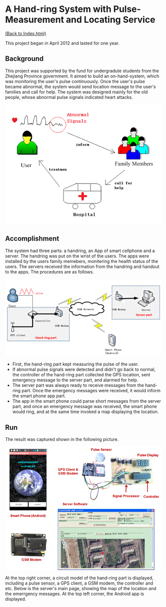 # A Hand-ring System with Pulse-Measurement and Locating Service

[(Back to Index.html)](../index.html)

This project began in April 2012 and lasted for one year.

## Background
This project was supported by the fund for undergradute students from the Zhejiang Province government. It aimed to build an on-hand-system, which was monitoring the user's pulse continuously. Once the user's pulse became abnormal, the system would send location message to the user's families and call for help. The system was designed mainly for the old people, whose abnormal pulse signals indicated heart attacks.

![](application.png)

## Accomplishment
The system had three parts: a handring, an App of smart cellphone and a server. The handring was put on the wrist of the users. The apps were installed by the users family memebers, monitering the health status of the users. The servers received the information from the handring and handout to the apps. The procedures are as follows.

![](system.png)

- First, the hand-ring part kept measuring the pulse of the user.
- If abnormal pulse signals were detected and didn't go back to normal, the controller of the hand-ring part collected the GPS location, sent emergency message to the server part, and alarmed for help.
- The server part was always ready to receive messages from the hand-ring part. Once the emergency messages were received, it would inform the smart phone app part.
- The app in the smart phone could parse short messages from the server part, and once an emergency message was received, the smart phone would ring, and at the same time invoked a map displaying the location.

## Run

The result was captured shown in the following picture.

![](run.png)

At the top right corner, a circuit model of the hand-ring part is displayed, including a pulse sensor, a GPS client, a GSM modem, the controller and etc. Below is the server's main page, showing the map of the location and the emerrgency messages. At the top left corner, the Android app is displayed.